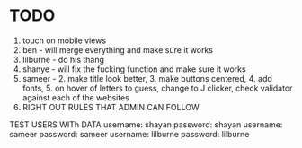 # TODO 

1. touch on mobile views 
2. ben -  will merge everything and make sure it works 
3. lilburne - do his thang
4. shanye - will fix the fucking function and make sure it works 
5. sameer - 2. make title look better, 3. make buttons centered, 4. add fonts, 5. on hover of letters to guess, change to J clicker, check validator against each of the websites
6. RIGHT OUT RULES THAT ADMIN CAN FOLLOW

TEST USERS WITh DATA
username: shayan 
password: shayan
username: sameer
password: sameer
username: lilburne
password: lilburne